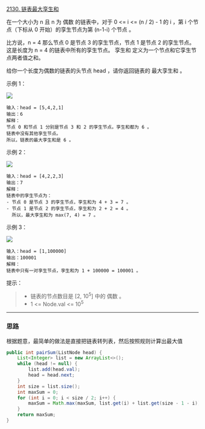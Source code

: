 [2130. 链表最大孪生和](https://leetcode.cn/problems/maximum-twin-sum-of-a-linked-list/description/)

在一个大小为 n 且 n 为 偶数 的链表中，对于 0 <= i <= (n / 2) - 1 的 i ，第 i 个节点（下标从 0 开始）的孪生节点为第 (n-1-i) 个节点 。

比方说，n = 4 那么节点 0 是节点 3 的孪生节点，节点 1 是节点 2 的孪生节点。这是长度为 n = 4 的链表中所有的孪生节点。
孪生和 定义为一个节点和它孪生节点两者值之和。

给你一个长度为偶数的链表的头节点 head ，请你返回链表的 最大孪生和 。



示例 1：

![](https://assets.leetcode.com/uploads/2021/12/03/eg1drawio.png)

```
输入：head = [5,4,2,1]
输出：6
解释：
节点 0 和节点 1 分别是节点 3 和 2 的孪生节点。孪生和都为 6 。
链表中没有其他孪生节点。
所以，链表的最大孪生和是 6 。
```
示例 2：

![](https://assets.leetcode.com/uploads/2021/12/03/eg2drawio.png)

```
输入：head = [4,2,2,3]
输出：7
解释：
链表中的孪生节点为：
- 节点 0 是节点 3 的孪生节点，孪生和为 4 + 3 = 7 。
- 节点 1 是节点 2 的孪生节点，孪生和为 2 + 2 = 4 。
  所以，最大孪生和为 max(7, 4) = 7 。
```
  示例 3：

![](https://assets.leetcode.com/uploads/2021/12/03/eg3drawio.png)

```
输入：head = [1,100000]
输出：100001
解释：
链表中只有一对孪生节点，孪生和为 1 + 100000 = 100001 。
```

提示：

>- 链表的节点数目是 [2, 10<sup>5</sup>] 中的 偶数 。
>- 1 <= Node.val <= 10<sup>5</sup>

<hr/>

### 思路
根据题意，最简单的做法是直接把链表转列表，然后按照规则计算出最大值

```java
public int pairSum(ListNode head) {
    List<Integer> list = new ArrayList<>();
    while (head != null) {
        list.add(head.val);
        head = head.next;
    }
    int size = list.size();
    int maxSum = 0;
    for (int i = 0; i < size / 2; i++) {
        maxSum = Math.max(maxSum, list.get(i) + list.get(size - 1 - i));
    }
    return maxSum;
}
```